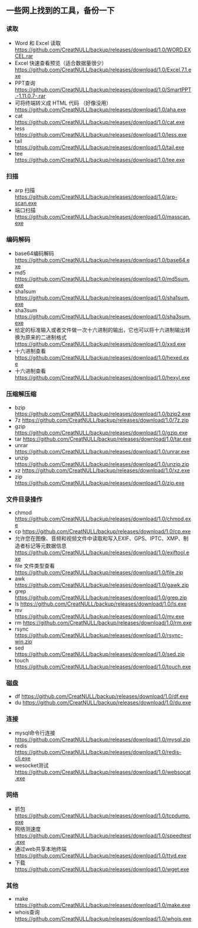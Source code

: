 ## 一些网上找到的工具，备份一下

### 读取
- Word 和 Excel 读取 https://github.com/CreatNULL/backup/releases/download/1.0/WORD.EXCEL.rar
- Excel 快速查看预览（适合数据量很少） https://github.com/CreatNULL/backup/releases/download/1.0/Excel.7.1.exe
- PPT查询 https://github.com/CreatNULL/backup/releases/download/1.0/SmartPPT.-1.11.0.7-.rar
- 可将终端转义成 HTML 代码 （好像没用） https://github.com/CreatNULL/backup/releases/download/1.0/aha.exe
- cat https://github.com/CreatNULL/backup/releases/download/1.0/cat.exe
- less https://github.com/CreatNULL/backup/releases/download/1.0/less.exe
- tail https://github.com/CreatNULL/backup/releases/download/1.0/tail.exe
- tee https://github.com/CreatNULL/backup/releases/download/1.0/tee.exe
  
### 扫描
- arp 扫描 https://github.com/CreatNULL/backup/releases/download/1.0/arp-scan.exe
- 端口扫描 https://github.com/CreatNULL/backup/releases/download/1.0/masscan.exe

### 编码解码
- base64编码解码 https://github.com/CreatNULL/backup/releases/download/1.0/base64.exe
- md5 https://github.com/CreatNULL/backup/releases/download/1.0/md5sum.exe
- sha1sum https://github.com/CreatNULL/backup/releases/download/1.0/sha1sum.exe
- sha3sum https://github.com/CreatNULL/backup/releases/download/1.0/sha3sum.exe
- 给定的标准输入或者文件做一次十六进制的输出，它也可以将十六进制输出转换为原来的二进制格式 https://github.com/CreatNULL/backup/releases/download/1.0/xxd.exe
- 十六进制查看 https://github.com/CreatNULL/backup/releases/download/1.0/hexed.exe
- 十六进制查看 https://github.com/CreatNULL/backup/releases/download/1.0/hexyl.exe

### 压缩解压缩
- bzip https://github.com/CreatNULL/backup/releases/download/1.0/bzip2.exe
- 7z https://github.com/CreatNULL/backup/releases/download/1.0/7z.zip
- gzip https://github.com/CreatNULL/backup/releases/download/1.0/gzip.exe
- tar https://github.com/CreatNULL/backup/releases/download/1.0/tar.exe
- unrar https://github.com/CreatNULL/backup/releases/download/1.0/unrar.exe
- unzip https://github.com/CreatNULL/backup/releases/download/1.0/unzip.zip
- xz https://github.com/CreatNULL/backup/releases/download/1.0/xz.exe  
- zip https://github.com/CreatNULL/backup/releases/download/1.0/zip.exe

### 文件目录操作
- chmod https://github.com/CreatNULL/backup/releases/download/1.0/chmod.exe
- cp https://github.com/CreatNULL/backup/releases/download/1.0/cp.exe
- 允许您在图像、音频和视频文件中读取和写入EXIF、GPS、IPTC、XMP、制造者标记等元数据信息 https://github.com/CreatNULL/backup/releases/download/1.0/exiftool.exe
- file 文件类型查看 https://github.com/CreatNULL/backup/releases/download/1.0/file.zip
- awk https://github.com/CreatNULL/backup/releases/download/1.0/gawk.zip
- grep https://github.com/CreatNULL/backup/releases/download/1.0/grep.zip
- ls https://github.com/CreatNULL/backup/releases/download/1.0/ls.exe
- mv https://github.com/CreatNULL/backup/releases/download/1.0/mv.exe
- rm https://github.com/CreatNULL/backup/releases/download/1.0/rm.exe
- rsync https://github.com/CreatNULL/backup/releases/download/1.0/rsync-win.zip
- sed https://github.com/CreatNULL/backup/releases/download/1.0/sed.zip
- touch https://github.com/CreatNULL/backup/releases/download/1.0/touch.exe
  
### 磁盘
- df https://github.com/CreatNULL/backup/releases/download/1.0/df.exe
- du https://github.com/CreatNULL/backup/releases/download/1.0/du.exe

### 连接
- mysql命令行连接   https://github.com/CreatNULL/backup/releases/download/1.0/mysql.zip
- redis https://github.com/CreatNULL/backup/releases/download/1.0/redis-cli.exe
- wesocket测试 https://github.com/CreatNULL/backup/releases/download/1.0/websocat.exe

### 网络
- 抓包 https://github.com/CreatNULL/backup/releases/download/1.0/tcpdump.exe
- 网络测速度 https://github.com/CreatNULL/backup/releases/download/1.0/speedtest.exe
- 通过web共享本地终端 https://github.com/CreatNULL/backup/releases/download/1.0/ttyd.exe
- 下载 https://github.com/CreatNULL/backup/releases/download/1.0/wget.exe

### 其他
- make https://github.com/CreatNULL/backup/releases/download/1.0/make.exe
- whois查询 https://github.com/CreatNULL/backup/releases/download/1.0/whois.exe
